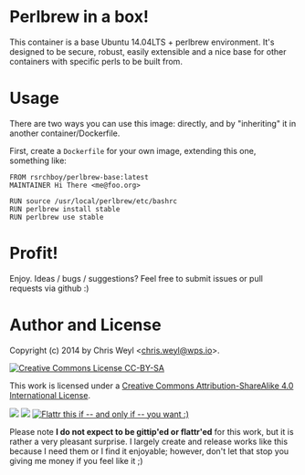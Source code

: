 # Perlbrew in a box!

This container is a base Ubuntu 14.04LTS + perlbrew environment.  It's
designed to be secure, robust, easily extensible and a nice base for other
containers with specific perls to be built from.

# Usage

There are two ways you can use this image:  directly, and by "inheriting" it
in another container/Dockerfile.

First, create a ```Dockerfile``` for your own image, extending this one,
something like:

```
FROM rsrchboy/perlbrew-base:latest
MAINTAINER Hi There <me@foo.org>

RUN source /usr/local/perlbrew/etc/bashrc
RUN perlbrew install stable
RUN perlbrew use stable
```

# Profit!

Enjoy.  Ideas / bugs / suggestions?  Feel free to submit issues or pull
requests via github :)

# Author and License

Copyright (c) 2014 by Chris Weyl \<chris.weyl@wps.io\>.


[![][51]][50]

This work is licensed under a [Creative Commons Attribution-ShareAlike 4.0 International License][50].

[![][100]][101] [![][200]][201] [![][2]][1]

Please note **I do not expect to be gittip'ed or flattr'ed** for this work, but it is rather a very pleasant surprise.  I largely create and release works like this because I need them or I find it enjoyable; however, don't let that stop you giving me money if you feel like it ;)


[1]: https://flattr.com/submit/auto?user_id=RsrchBoy&url=https://github.com/RsrchBoy/perlbrew-base-dock&title=Docker.io%20gitolite-base%20image&tags=docker "RsrchBoy's perl-stable-dock on index.docker.io"
[2]: http://api.flattr.com/button/flattr-badge-large.png "Flattr this if -- and only if -- you want :)"
[4]: https://github.com/RsrchBoy/perlbrew-base-dock/issues
[50]: http://creativecommons.org/licenses/by-sa/4.0/ "Creative Commons License"
[51]: http://i.creativecommons.org/l/by-sa/4.0/88x31.png "Creative Commons License CC-BY-SA"
[52]: http://i.creativecommons.org/l/by-sa/4.0/80x15.png "Creative Commons License CC-BY-SA"
[100]: https://raw.githubusercontent.com/gittip/www.gittip.com/master/www/assets/%25version/logo.png
[101]: https://www.gittip.com/RsrchBoy/
[200]: http://wps.io/wp-content/uploads/2014/05/amazon_wishlist.resized.png
[201]: http://www.amazon.com/gp/registry/wishlist/3G2DQFPBA57L6
